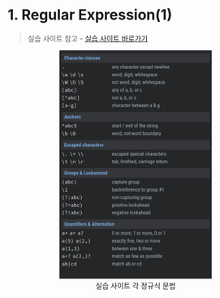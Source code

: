 # 1. Regular Expression(1)

> 실습 사이트 참고 - 
> [실습 사이트 바로가기](https://regexr.com/639t5)

<center>
    <img src="../images/re_1.png" width="300"/>
    <br>
    <caption>실습 사이트 각 정규식 문법</caption>
</center>
